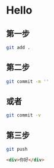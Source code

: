 # Hello

## 第一步

```bash
git add .
```

## 第二步

```bash
git commit -m ''
```

## 或者

```bash
git commit -v
```

## 第三步

```bash
git push
```

```html
<div>你好</div>
```